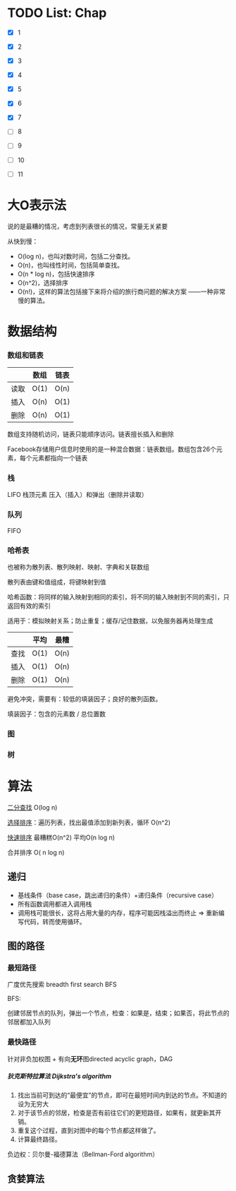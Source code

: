# TODO List: Chap

- [x] 1
- [x] 2
- [x] 3
- [x] 4
- [x] 5
- [x] 6
- [x] 7
- [ ] 8
- [ ] 9
- [ ] 10
- [ ] 11



# 大O表示法

说的是最糟的情况，考虑到列表很长的情况，常量无关紧要

从快到慢：

- O(log n)，也叫对数时间，包括二分查找。
- O(n)，也叫线性时间，包括简单查找。
- O(n * log n)，包括快速排序
- O(n^2)，选择排序
- O(n!)，这样的算法包括接下来将介绍的旅行商问题的解决方案
  ——一种非常慢的算法。



# 数据结构

### 数组和链表

|      | 数组 | 链表 |
| :--: | :--: | :--: |
| 读取 | O(1) | O(n) |
| 插入 | O(n) | O(1) |
| 删除 | O(n) | O(1) |

数组支持随机访问，链表只能顺序访问。链表擅长插入和删除

Facebook存储用户信息时使用的是一种混合数据：链表数组。数组包含26个元素，每个元素都指向一个链表

### 栈

LIFO 栈顶元素 压入（插入）和弹出（删除并读取）

### 队列

FIFO

### 哈希表

也被称为散列表、散列映射、映射、字典和关联数组

散列表由键和值组成，将键映射到值

哈希函数：将同样的输入映射到相同的索引，将不同的输入映射到不同的索引，只返回有效的索引

适用于：模拟映射关系；防止重复；缓存/记住数据，以免服务器再处理生成

|      | 平均 | 最糟 |
| :--: | :--: | :--: |
| 查找 | O(1) | O(n) |
| 插入 | O(1) | O(n) |
| 删除 | O(1) | O(n) |

避免冲突，需要有：较低的填装因子；良好的散列函数。

填装因子：包含的元素数 / 总位置数



### 图



### 树





# 算法

[二分查找](./basic/binary_search.py)   O(log n)

[选择排序](./basic/selection_sort.py)：遍历列表，找出最值添加到新列表，循环  O(n^2)

[快速排序](./basic/quick_sort.py)  最糟糕O(n^2) 平均O(n log n)

合并排序 O( n log n)



## 递归

- 基线条件（base case，跳出递归的条件）+递归条件（recursive case）
- 所有函数调用都进入调用栈
- 调用栈可能很长，这将占用大量的内存，程序可能因栈溢出而终止 => 重新编写代码，转而使用循环。



## 图的路径

### 最短路径

广度优先搜索 breadth first search BFS

BFS:

创建邻居节点的队列，弹出一个节点，检查：如果是，结束；如果否，将此节点的邻居都加入队列

### 最快路径

针对非负加权图 + 有向**无环**图directed acyclic graph，DAG

##### 狄克斯特拉算法 Dijkstra's algorithm

1. 找出当前可到达的“最便宜”的节点，即可在最短时间内到达的节点。不知道的设为无穷大
2. 对于该节点的邻居，检查是否有前往它们的更短路径，如果有，就更新其开销。
3. 重复这个过程，直到对图中的每个节点都这样做了。
4. 计算最终路径。



负边权：贝尔曼-福德算法（Bellman-Ford algorithm）



## 贪婪算法

